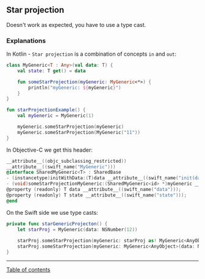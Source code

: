 ## Star projection

Doesn't work as expected, you have to use a type cast.

### Explanations

In Kotlin - `Star projection` is a combination of concepts `in` and `out`:

```kotlin
class MyGeneric<T : Any>(val data: T) {
    val state: T get() = data

    fun someStarProjection(myGeneric: MyGeneric<*>) {
        println("myGeneric: ${myGeneric}")
    }
}

fun starProjectionExample() {
    val myGeneric = MyGeneric(1)

    myGeneric.someStarProjection(myGeneric)
    myGeneric.someStarProjection(MyGeneric("11"))
}
```

In Objective-C we get this header:

```objective-c
__attribute__((objc_subclassing_restricted))
__attribute__((swift_name("MyGeneric")))
@interface SharedMyGeneric<T> : SharedBase
- (instancetype)initWithData:(T)data __attribute__((swift_name("init(data:)"))) __attribute__((objc_designated_initializer));
- (void)someStarProjectionMyGeneric:(SharedMyGeneric<id> *)myGeneric __attribute__((swift_name("someStarProjection(myGeneric:)")));
@property (readonly) T data __attribute__((swift_name("data")));
@property (readonly) T state __attribute__((swift_name("state")));
@end
```

On the Swift side we use type casts:

```swift
private func starGenericProjecton() {
    let starProj = MyGeneric(data: NSNumber(12))
    
    starProj.someStarProjection(myGeneric: starProj as! MyGeneric<AnyObject>)
    starProj.someStarProjection(myGeneric: MyGeneric<AnyObject>(data: NSString("111")))
}
```

---
[Table of contents](/README.md)